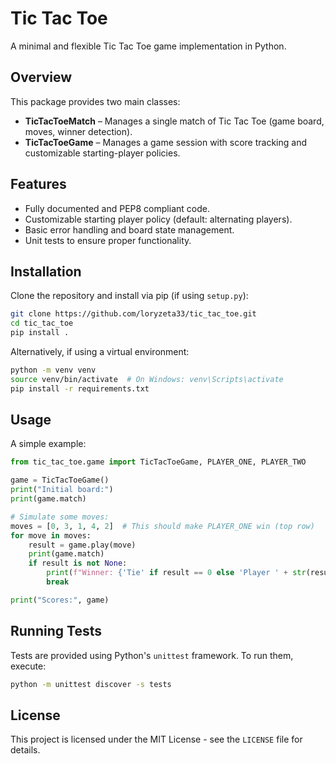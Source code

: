# Tic Tac Toe

A minimal and flexible Tic Tac Toe game implementation in Python.

## Overview

This package provides two main classes:

- **TicTacToeMatch** – Manages a single match of Tic Tac Toe (game board, moves, winner detection).
- **TicTacToeGame** – Manages a game session with score tracking and customizable starting-player policies.

## Features

- Fully documented and PEP8 compliant code.
- Customizable starting player policy (default: alternating players).
- Basic error handling and board state management.
- Unit tests to ensure proper functionality.

## Installation

Clone the repository and install via pip (if using `setup.py`):

```bash
git clone https://github.com/loryzeta33/tic_tac_toe.git
cd tic_tac_toe
pip install .
```

Alternatively, if using a virtual environment:

```bash
python -m venv venv
source venv/bin/activate  # On Windows: venv\Scripts\activate
pip install -r requirements.txt
```

## Usage

A simple example:

```python
from tic_tac_toe.game import TicTacToeGame, PLAYER_ONE, PLAYER_TWO

game = TicTacToeGame()
print("Initial board:")
print(game.match)

# Simulate some moves:
moves = [0, 3, 1, 4, 2]  # This should make PLAYER_ONE win (top row)
for move in moves:
    result = game.play(move)
    print(game.match)
    if result is not None:
        print(f"Winner: {'Tie' if result == 0 else 'Player ' + str(result)}")
        break

print("Scores:", game)
```

## Running Tests

Tests are provided using Python's `unittest` framework. To run them, execute:

```bash
python -m unittest discover -s tests
```

## License

This project is licensed under the MIT License - see the `LICENSE` file for details.
